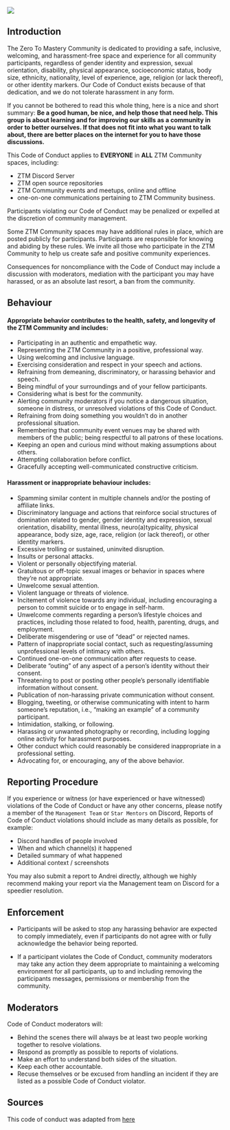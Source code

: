![](https://media.discordapp.net/attachments/635782799017771008/708029710814412871/ZTMCC.png)

## Introduction
The Zero To Mastery Community is dedicated to providing a safe, inclusive, welcoming, and harassment-free space and experience for all community participants, regardless of gender identity and expression, sexual orientation, disability, physical appearance, socioeconomic status, body size, ethnicity, nationality, level of experience, age, religion (or lack thereof), or other identity markers. Our Code of Conduct exists because of that dedication, and we do not tolerate harassment in any form. 

If you cannot be bothered to read this whole thing, here is a nice and short summary: **Be a good human, be nice, and help those that need help. This group is about learning and for improving our skills as a community in order to better ourselves. If that does not fit into what you want to talk about, there are better places on the internet for you to have those discussions.**

This Code of Conduct applies to __**EVERYONE**__ in **ALL** ZTM Community spaces, including:
 - ZTM Discord Server
 - ZTM open source repositories
 - ZTM Community events and meetups, online and offline
 - one-on-one communications pertaining to ZTM Community business. 
 
 Participants violating our Code of Conduct may be penalized or expelled at the discretion of community management.

Some ZTM Community spaces may have additional rules in place, which are posted publicly for participants. Participants are responsible for knowing and abiding by these rules. We invite all those who participate in the ZTM Community to help us create safe and positive community experiences.

Consequences for noncompliance with the Code of Conduct may include a discussion with moderators, mediation with the participant you may have harassed, or as an absolute last resort, a ban from the community.

## Behaviour
#### Appropriate behavior contributes to the health, safety, and longevity of the ZTM Community and includes:
 - Participating in an authentic and empathetic way.
 - Representing the ZTM Community in a positive, professional way.
 - Using welcoming and inclusive language.
 - Exercising consideration and respect in your speech and actions.
 - Refraining from demeaning, discriminatory, or harassing behavior and speech.
 - Being mindful of your surroundings and of your fellow participants.
 - Considering what is best for the community.
 - Alerting community moderators if you notice a dangerous situation, someone in distress, or unresolved violations of this Code of Conduct.
 - Refraining from doing something you wouldn’t do in another professional situation.
 - Remembering that community event venues may be shared with members of the public; being respectful to all patrons of these locations.
 - Keeping an open and curious mind without making assumptions about others.
 - Attempting collaboration before conflict.
 - Gracefully accepting well-communicated constructive criticism.

#### Harassment or inappropriate behaviour includes:
 - Spamming similar content in multiple channels and/or the posting of affiliate links.
 - Discriminatory language and actions that reinforce social structures of domination related to gender, gender identity and expression, sexual orientation, disability, mental illness, neuro(a)typicality, physical appearance, body size, age, race, religion (or lack thereof), or other identity markers.
 - Excessive trolling or sustained, uninvited disruption.
 - Insults or personal attacks.
 - Violent or personally objectifying material.
 - Gratuitous or off-topic sexual images or behavior in spaces where they’re not appropriate.
 - Unwelcome sexual attention.
 - Violent language or threats of violence.
 - Incitement of violence towards any individual, including encouraging a person to commit suicide or to engage in self-harm.
 - Unwelcome comments regarding a person’s lifestyle choices and practices, including those related to food, health, parenting, drugs, and employment.
 - Deliberate misgendering or use of “dead” or rejected names.
 - Pattern of inappropriate social contact, such as requesting/assuming unprofessional levels of intimacy with others.
 - Continued one-on-one communication after requests to cease.
 - Deliberate “outing” of any aspect of a person’s identity without their consent.
 - Threatening to post or posting other people’s personally identifiable information without consent.
 - Publication of non-harassing private communication without consent.
 - Blogging, tweeting, or otherwise communicating with intent to harm someone’s reputation, i.e., “making an example” of a community participant.
 - Intimidation, stalking, or following.
 - Harassing or unwanted photography or recording, including logging online activity for harassment purposes.
 - Other conduct which could reasonably be considered inappropriate in a professional setting.
 - Advocating for, or encouraging, any of the above behavior.
 
 ## Reporting Procedure
 If you experience or witness (or have experienced or have witnessed) violations of the Code of Conduct or have any other concerns, please notify a member of the `Management Team` or `Star Mentors` on Discord, Reports of Code of Conduct violations should include as many details as possible, for example:
 - Discord handles of people involved
 - When and which channel(s) it happened
 - Detailed summary of what happened
 - Additional context / screenshots

You may also submit a report to Andrei directly, although we highly recommend making your report via the Management team on Discord for a speedier resolution. 

## Enforcement
 - Participants will be asked to stop any harassing behavior are expected to comply immediately, even if participants do not agree with or fully acknowledge the behavior being reported.

 - If a participant violates the Code of Conduct, community moderators may take any action they deem appropriate to maintaining a welcoming environment for all participants, up to and including removing the participants messages, permissions or membership from the community. 
 
## Moderators
Code of Conduct moderators will:
 - Behind the scenes there will always be at least two people working together to resolve violations.
 - Respond as promptly as possible to reports of violations.
 - Make an effort to understand both sides of the situation.
 - Keep each other accountable.
 - Recuse themselves or be excused from handling an incident if they are listed as a possible Code of Conduct violator.
 
 
 
 ## Sources
 This code of conduct was adapted from [here](https://github.com/keen/community-code-of-conduct/blob/master/long-form-code-of-conduct.md)
 
